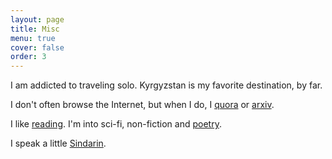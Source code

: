 ```yaml
---
layout: page
title: Misc
menu: true
cover: false
order: 3
---
```


I am addicted to traveling solo. Kyrgyzstan is my favorite destination, by far.

I don't often browse the Internet, but when I do, I [quora](http://www.quora.com/Ke-Tran) or [arxiv](http://arxiv.org/list/cs.LG/recent).

I like [reading](https://www.goodreads.com/ketran). I'm into sci-fi, non-fiction and [poetry](http://www.imdb.com/title/tt1596363/quotes?item=qt2743153).

I speak a little [Sindarin](http://en.wikipedia.org/wiki/Sindarin).
